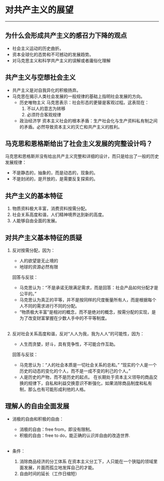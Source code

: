 # 对共产主义的展望
---
## 为什么会形成共产主义的感召力下降的观点
* 社会主义运动的历史曲折。
* 资本全球化的态势和不可撼动的发展趋势。
* 对马克思主义和科学共产主义的误解或者庸俗化理解

## 共产主义与空想社会主义
* 共产主义是对自我异化的积极扬弃。
* 马克思在揭示人类社会发展的一般规律的基础上指明社会发展的方向。
    * 历史唯物主义
        马克思表示：社会形态的更替是客观过程。这表现在：
        1. 不以人的意志为转移
        2. 必须符合客观规律
    * 政治经济学
        资本主义社会的根本矛盾：生产社会化与生产资料私有制之间的矛盾。必然导致资本主义的灭亡和共产主义的胜利。

## 马克思和恩格斯给出了社会主义发展的完整设计吗？
马克思和恩格斯并没有给出共产主义完整和详细的设计，而只是给出了一般的历史发展规律：
* 不是静态的，抽象的，而是动态的，现象的。
* 不是封闭的，是开放的，是需要反复探索的。

## 共产主义的基本特征
1. 物质资料极大丰富，消费资料按需分配。
2. 社会关系高度和谐，人们精神境界达到新的高度。
3. 人能够自由全面的发展。

## 对共产主义基本特征的质疑
1. 反对按需分配，因为：
    * 人的欲望是无止境的
    * 地球的资源必然有限
    
    回答与反驳：
    * 马克思认为：“不是承诺无限满足需求，而是回答：社会产品如何分配才是公平的。”
    * 马克思认为真正的平等，并不是按同样的尺度衡量所有人，而是根据每个人不同的需求进行不同的分配。
    * “物质极大丰富”是相对的概念，而不是绝对的概念，按需分配的实现，是为了改变财富掌握在少数人手中的不平等制度。<br/><br/>

2. 反对社会关系高度和谐，反对“人人为我，我为人人”的可能性，因为：
    * 人生而贪婪，好斗，具有竞争性，不可能合作互助。
    
    回答与反驳：
    * 马克思认为：“人的社会本质是一切社会关系的总和。”
    “现实的个人是一个历史的动态的变化的个人，而不是一成不变的利己的个人。”
    * 人是历史的产物，而不是历史的起点。
    在长期处于资本主义领导的商品交换的规律下，自私和利益交换意识不断强化，如果消除商品制度和私有制，那么也有可能形成利他的人格。

## 理解人的自由全面发展
* 消极的自由和积极的自由：
    * 消极的自由：free from，即没有限制。
    * 积极的自由：free to do，能正确的认识并自由的改造世界.<br/><br/>

* 条件：
    1. 消除商品经济的分工体系
    在资本主义分工下，人只能在一个狭隘的领域里面发展，片面而孤立地发挥自己的才能。
    2. 自由时间的延长（工作日缩短）